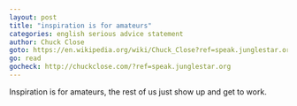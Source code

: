 ```yaml
---
layout: post
title: "inspiration is for amateurs"
categories: english serious advice statement
author: Chuck Close
goto: https://en.wikipedia.org/wiki/Chuck_Close?ref=speak.junglestar.org
go: read
gocheck: http://chuckclose.com/?ref=speak.junglestar.org
---
```

Inspiration is for amateurs, the rest of us just show up and get to work.

